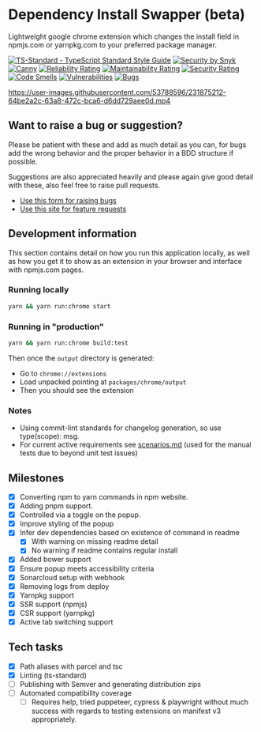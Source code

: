 # Dependency Install Swapper (beta)

Lightweight google chrome extension which changes the install field in npmjs.com or yarnpkg.com to your preferred package manager.

[![TS-Standard - TypeScript Standard Style Guide](https://badgen.net/badge/code%20style/ts-standard/blue?icon=typescript)](https://github.com/standard/ts-standard)
[![Security by Snyk](https://img.shields.io/badge/Security%20by-Snyk-orange.svg?logo=snyk)](https://snyk.io/test/github/craigwh10/dependency_install_swapper)
[![Canny](https://img.shields.io/badge/Canny-Suggestions-brightgreen.svg?style=flat-square&logo=canny)](https://dependency-install-swapper.canny.io/feature-requests)
[![Reliability Rating](https://sonarcloud.io/api/project_badges/measure?project=craigwh10_dependency_install_swapper&metric=reliability_rating)](https://sonarcloud.io/dashboard?id=craigwh10_dependency_install_swapper)
[![Maintainability Rating](https://sonarcloud.io/api/project_badges/measure?project=craigwh10_dependency_install_swapper&metric=sqale_rating)](https://sonarcloud.io/dashboard?id=craigwh10_dependency_install_swapper)
[![Security Rating](https://sonarcloud.io/api/project_badges/measure?project=craigwh10_dependency_install_swapper&metric=security_rating)](https://sonarcloud.io/dashboard?id=craigwh10_dependency_install_swapper)
[![Code Smells](https://sonarcloud.io/api/project_badges/measure?project=craigwh10_dependency_install_swapper&metric=code_smells)](https://sonarcloud.io/dashboard?id=craigwh10_dependency_install_swapper)
[![Vulnerabilities](https://sonarcloud.io/api/project_badges/measure?project=craigwh10_dependency_install_swapper&metric=vulnerabilities)](https://sonarcloud.io/dashboard?id=craigwh10_dependency_install_swapper)
[![Bugs](https://sonarcloud.io/api/project_badges/measure?project=craigwh10_dependency_install_swapper&metric=bugs)](https://sonarcloud.io/dashboard?id=craigwh10_dependency_install_swapper)


https://user-images.githubusercontent.com/53788596/231875212-64be2a2c-63a8-472c-bca6-d6dd729aee0d.mp4

## Want to raise a bug or suggestion?

Please be patient with these and add as much detail as you can, for bugs add the wrong behavior and the proper behavior in a BDD structure if possible.

Suggestions are also appreciated heavily and please again give good detail with these, also feel free to raise pull requests.

- [Use this form for raising bugs](https://github.com/craigwh10/dependency_install_swapper/issues/new)
- [Use this site for feature requests](https://dependency-install-swapper.canny.io/feature-requests)

## Development information

This section contains detail on how you run this application locally, as well as how you get it to show as an extension in your browser and interface with npmjs.com pages.

### Running locally

```sh
yarn && yarn run:chrome start
```

### Running in "production"

```sh
yarn && yarn run:chrome build:test
```

Then once the `output` directory is generated:

- Go to `chrome://extensions`
- Load unpacked pointing at `packages/chrome/output`
- Then you should see the extension

### Notes

- Using commit-lint standards for changelog generation, so use type(scope): msg.
- For current active requirements see [scenarios.md](./docs/scenarios.md) (used for the manual tests due to beyond unit test issues)

## Milestones

- [x] Converting npm to yarn commands in npm website.
- [x] Adding pnpm support.
- [x] Controlled via a toggle on the popup.
- [x] Improve styling of the popup
- [x] Infer dev dependencies based on existence of command in readme
  - [x] With warning on missing readme detail
  - [x] No warning if readme contains regular install
- [x] Added bower support
- [x] Ensure popup meets accessibility criteria
- [x] Sonarcloud setup with webhook
- [x] Removing logs from deploy
- [x] Yarnpkg support
- [x] SSR support (npmjs)
- [x] CSR support (yarnpkg)
- [x] Active tab switching support

## Tech tasks

- [x] Path aliases with parcel and tsc
- [x] Linting (ts-standard)
- [ ] Publishing with Semver and generating distribution zips
- [ ] Automated compatibility coverage
  - [ ] Requires help, tried puppeteer, cypress & playwright without much success with regards to testing extensions on manifest v3 appropriately.
